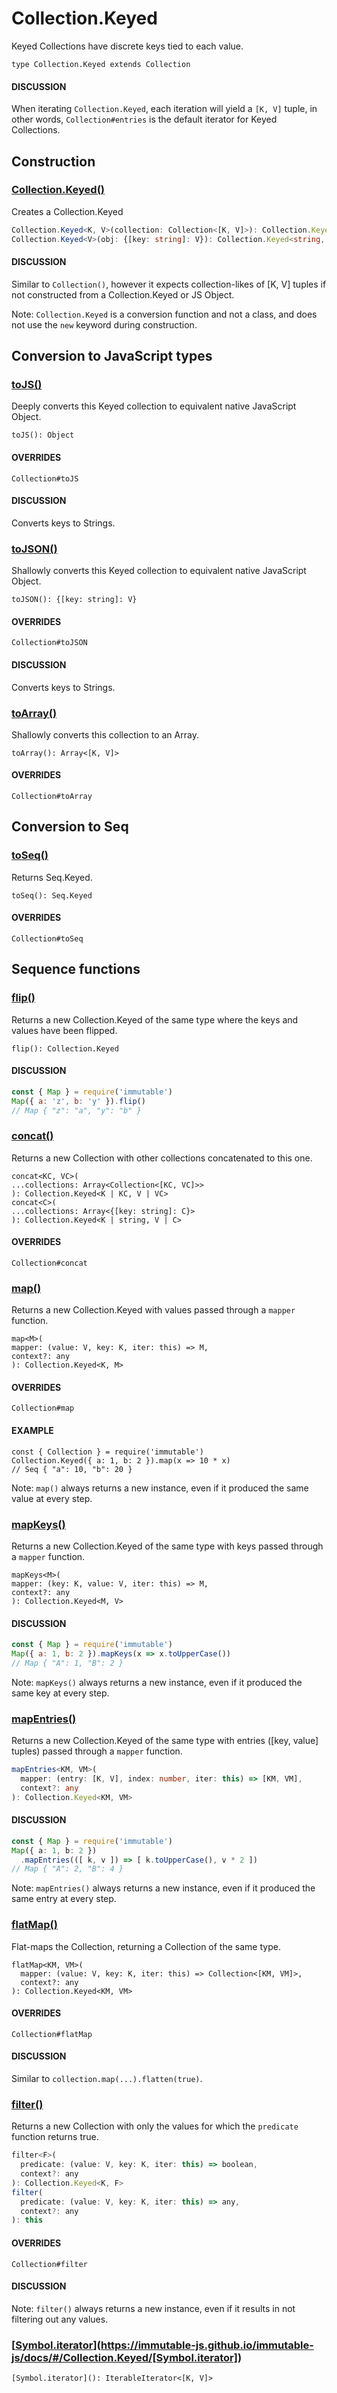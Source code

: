 # Collection.Keyed

Keyed Collections have discrete keys tied to each value.

```
type Collection.Keyed extends Collection
```

#### DISCUSSION

When iterating `Collection.Keyed`, each iteration will yield a `[K, V]` tuple, in other words, `Collection#entries` is the default iterator for Keyed Collections.

## Construction


### [Collection.Keyed()](https://immutable-js.github.io/immutable-js/docs/#/Collection.Keyed/Collection.Keyed)

Creates a Collection.Keyed

```ts
Collection.Keyed<K, V>(collection: Collection<[K, V]>): Collection.Keyed<K, V>
Collection.Keyed<V>(obj: {[key: string]: V}): Collection.Keyed<string, V>
```

#### DISCUSSION

Similar to `Collection()`, however it expects collection-likes of [K, V] tuples if not constructed from a Collection.Keyed or JS Object.

Note: `Collection.Keyed` is a conversion function and not a class, and does not use the `new` keyword during construction.


## Conversion to JavaScript types


### [toJS()](https://immutable-js.github.io/immutable-js/docs/#/Collection.Keyed/toJS)

Deeply converts this Keyed collection to equivalent native JavaScript Object.

```
toJS(): Object 
```

#### OVERRIDES

```
Collection#toJS
```

#### DISCUSSION

Converts keys to Strings.

### [toJSON()](https://immutable-js.github.io/immutable-js/docs/#/Collection.Keyed/toJSON)

Shallowly converts this Keyed collection to equivalent native JavaScript Object.

```
toJSON(): {[key: string]: V} 
```

#### OVERRIDES

```
Collection#toJSON
```

#### DISCUSSION

Converts keys to Strings.

### [toArray()](https://immutable-js.github.io/immutable-js/docs/#/Collection.Keyed/toArray)

Shallowly converts this collection to an Array.

```
toArray(): Array<[K, V]> 
```

#### OVERRIDES

```
Collection#toArray
```

## Conversion to Seq


### [toSeq()](https://immutable-js.github.io/immutable-js/docs/#/Collection.Keyed/toSeq)

Returns Seq.Keyed.

```
toSeq(): Seq.Keyed 
```

#### OVERRIDES

```
Collection#toSeq
```

## Sequence functions


### [flip()](https://immutable-js.github.io/immutable-js/docs/#/Collection.Keyed/flip)

Returns a new Collection.Keyed of the same type where the keys and values have been flipped.

```
flip(): Collection.Keyed 
```

#### DISCUSSION

```js
const { Map } = require('immutable')
Map({ a: 'z', b: 'y' }).flip()
// Map { "z": "a", "y": "b" }
```

### [concat()](https://immutable-js.github.io/immutable-js/docs/#/Collection.Keyed/concat)

Returns a new Collection with other collections concatenated to this one.

```
concat<KC, VC>(
...collections: Array<Collection<[KC, VC]>>
): Collection.Keyed<K | KC, V | VC>
concat<C>(
...collections: Array<{[key: string]: C}>
): Collection.Keyed<K | string, V | C>
```

#### OVERRIDES

```
Collection#concat
```

### [map()](https://immutable-js.github.io/immutable-js/docs/#/Collection.Keyed/map)

Returns a new Collection.Keyed with values passed through a `mapper` function.

```
map<M>(
mapper: (value: V, key: K, iter: this) => M,
context?: any
): Collection.Keyed<K, M>
```

#### OVERRIDES

```
Collection#map
```

#### EXAMPLE

```
const { Collection } = require('immutable')
Collection.Keyed({ a: 1, b: 2 }).map(x => 10 * x)
// Seq { "a": 10, "b": 20 }
```

Note: `map()` always returns a new instance, even if it produced the same value at every step.

### [mapKeys()](https://immutable-js.github.io/immutable-js/docs/#/Collection.Keyed/mapKeys)

Returns a new Collection.Keyed of the same type with keys passed through a `mapper` function.

```
mapKeys<M>(
mapper: (key: K, value: V, iter: this) => M,
context?: any
): Collection.Keyed<M, V>
```

#### DISCUSSION

```js
const { Map } = require('immutable')
Map({ a: 1, b: 2 }).mapKeys(x => x.toUpperCase())
// Map { "A": 1, "B": 2 }
```

Note: `mapKeys()` always returns a new instance, even if it produced the same key at every step.

### [mapEntries()](https://immutable-js.github.io/immutable-js/docs/#/Collection.Keyed/mapEntries)

Returns a new Collection.Keyed of the same type with entries ([key, value] tuples) passed through a `mapper` function.

```ts
mapEntries<KM, VM>(
  mapper: (entry: [K, V], index: number, iter: this) => [KM, VM],
  context?: any
): Collection.Keyed<KM, VM>
```

#### DISCUSSION

```ts
const { Map } = require('immutable')
Map({ a: 1, b: 2 })
  .mapEntries(([ k, v ]) => [ k.toUpperCase(), v * 2 ])
// Map { "A": 2, "B": 4 }
```

Note: `mapEntries()` always returns a new instance, even if it produced the same entry at every step.

### [flatMap()](https://immutable-js.github.io/immutable-js/docs/#/Collection.Keyed/flatMap)

Flat-maps the Collection, returning a Collection of the same type.

```
flatMap<KM, VM>(
  mapper: (value: V, key: K, iter: this) => Collection<[KM, VM]>,
  context?: any
): Collection.Keyed<KM, VM>
```

#### OVERRIDES

```
Collection#flatMap
```

#### DISCUSSION

Similar to `collection.map(...).flatten(true)`.

### [filter()](https://immutable-js.github.io/immutable-js/docs/#/Collection.Keyed/filter)

Returns a new Collection with only the values for which the `predicate` function returns true.

```js
filter<F>(
  predicate: (value: V, key: K, iter: this) => boolean,
  context?: any
): Collection.Keyed<K, F>
filter(
  predicate: (value: V, key: K, iter: this) => any, 
  context?: any
): this
```

#### OVERRIDES

```
Collection#filter
```

#### DISCUSSION

Note: `filter()` always returns a new instance, even if it results in not filtering out any values.

### [[Symbol.iterator]()](https://immutable-js.github.io/immutable-js/docs/#/Collection.Keyed/[Symbol.iterator])

```
[Symbol.iterator](): IterableIterator<[K, V]>
```